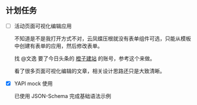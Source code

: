 ## 计划任务

- [ ] 活动页面可视化编辑应用

  不知道是不是我打开方式不对，云凤蝶压根就没有表单组件可选，只能从模板中创建有表单的应用，然后修改表单。

  找 @文逸 要了今日头条的 [橙子建站](https://h5.oceanengine.com/marketing/home) 的账号，参考这个来做。

  看了很多页面可视化编辑的文章，相关设计思路还只是大致清晰。

- [x] YAPI mock 使用

  已使用 JSON-Schema 完成基础语法示例
